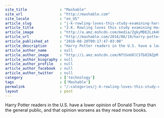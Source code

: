```yaml
---
site_title               : "Mashable"
site_url                 : "http://mashable.com"
site_locale              : "en_US"
article_slug             : "j-k-rowling-loves-this-study-examining-harry-potter-fans-views-on-trump"
article_title            : "J.K. Rowling loves this study examining Harry Potter fans' views on Trump"
article_image            : "http://a.amz.mshcdn.com/media/ZgkyMDE2LzA4LzIwL2NkL3BvdHRlcnRydW1wLmZmMGIzLmpwZwpwCXRodW1iCTEyMDB4NjMwCmUJanBn/12eaba6d/097/pottertrump.jpg"
article_url              : "http://mashable.com/2016/08/19/harry-potter-donald-trump-study-jk-rowling/"
article_published_at     : "2016-08-20T00:17:47-03:00"
article_description      : "Harry Potter readers in the U.S. have a lower opinion of Donald Trump than the general public, and that opinion worsens as they read more books."
article_author_name      : null
article_author_image     : "http://i.amz.mshcdn.com/NftGnU8lCSTb8INZpM-6MtwJf_Q=/90x90/2016%2F09%2F15%2F9c%2Fhttpsd2mhye01h4nj2n.cloudfront.netmediaZgkyMDE1LzAz.e3ca2.jpg"
article_author_biography : null
article_author_profile   : null
article_author_facebook  : null
article_author_twitter   : null
category                 : ['technology']
tags                     : ['Mashable']
permalink                : "/:categories/j-k-rowling-loves-this-study-examining-harry-potter-fans-views-on-trump/"
layout                   : post
---
```


Harry Potter readers in the U.S. have a lower opinion of Donald Trump than the general public, and that opinion worsens as they read more books.
